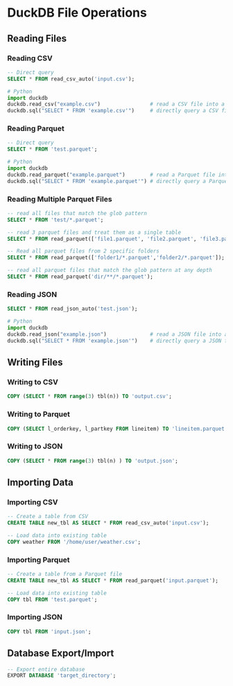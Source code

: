 # DuckDB File Operations

## Reading Files

### Reading CSV

```sql
-- Direct query
SELECT * FROM read_csv_auto('input.csv');
```

```python
# Python
import duckdb
duckdb.read_csv("example.csv")                # read a CSV file into a Relation
duckdb.sql("SELECT * FROM 'example.csv'")     # directly query a CSV file
```

### Reading Parquet

```sql
-- Direct query
SELECT * FROM 'test.parquet';
```

```python
# Python
import duckdb
duckdb.read_parquet("example.parquet")        # read a Parquet file into a Relation
duckdb.sql("SELECT * FROM 'example.parquet'") # directly query a Parquet file
```

### Reading Multiple Parquet Files

```sql
-- read all files that match the glob pattern
SELECT * FROM 'test/*.parquet';

-- read 3 parquet files and treat them as a single table
SELECT * FROM read_parquet(['file1.parquet', 'file2.parquet', 'file3.parquet']);

-- Read all parquet files from 2 specific folders
SELECT * FROM read_parquet(['folder1/*.parquet','folder2/*.parquet']);

-- read all parquet files that match the glob pattern at any depth
SELECT * FROM read_parquet('dir/**/*.parquet');
```

### Reading JSON

```sql
SELECT * FROM read_json_auto('test.json');
```

```python
# Python
import duckdb
duckdb.read_json("example.json")              # read a JSON file into a Relation
duckdb.sql("SELECT * FROM 'example.json'")    # directly query a JSON file
```

## Writing Files

### Writing to CSV

```sql
COPY (SELECT * FROM range(3) tbl(n)) TO 'output.csv';
```

### Writing to Parquet

```sql
COPY (SELECT l_orderkey, l_partkey FROM lineitem) TO 'lineitem.parquet' (COMPRESSION zstd);
```

### Writing to JSON

```sql
COPY (SELECT * FROM range(3) tbl(n) ) TO 'output.json';
```

## Importing Data

### Importing CSV

```sql
-- Create a table from CSV 
CREATE TABLE new_tbl AS SELECT * FROM read_csv_auto('input.csv');

-- Load data into existing table
COPY weather FROM '/home/user/weather.csv';
```

### Importing Parquet

```sql
-- Create a table from a Parquet file
CREATE TABLE new_tbl AS SELECT * FROM read_parquet('input.parquet');

-- Load data into existing table
COPY tbl FROM 'test.parquet';
```

### Importing JSON

```sql
COPY tbl FROM 'input.json';
```

## Database Export/Import

```sql
-- Export entire database
EXPORT DATABASE 'target_directory';
```
